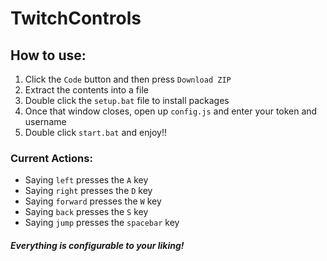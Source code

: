 # TwitchControls
## How to use:
1. Click the `Code` button and then press `Download ZIP`
2. Extract the contents into a file
3. Double click the `setup.bat` file to install packages
4. Once that window closes, open up `config.js` and enter your token and username
5. Double click `start.bat` and enjoy!!

### Current Actions:
- Saying `left` presses the `A` key
- Saying `right` presses the `D` key
- Saying `forward` presses the `W` key
- Saying `back` presses the `S` key
- Saying `jump` presses the `spacebar` key

##### Everything is configurable to your liking!
